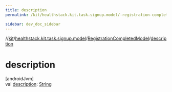 ```yaml
---
title: description
permalink: /kit/healthstack.kit.task.signup.model/-registration-completed-model/description.html

sidebar: dev_doc_sidebar
---
```

//[kit](../../../index.html)/[healthstack.kit.task.signup.model](../index.html)/[RegistrationCompletedModel](index.html)/[description](description.html)



# description



[androidJvm]\
val [description](description.html): [String](https://kotlinlang.org/api/latest/jvm/stdlib/kotlin/-string/index.html)




